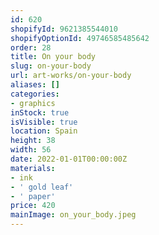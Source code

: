 ```yaml
---
id: 620
shopifyId: 9621385544010
shopifyOptionId: 49746585485642
order: 28
title: On your body
slug: on-your-body
url: art-works/on-your-body
aliases: []
categories:
- graphics
inStock: true
isVisible: true
location: Spain
height: 38
width: 56
date: 2022-01-01T00:00:00Z
materials:
- ink
- ' gold leaf'
- ' paper'
price: 420
mainImage: on_your_body.jpeg
---
```

